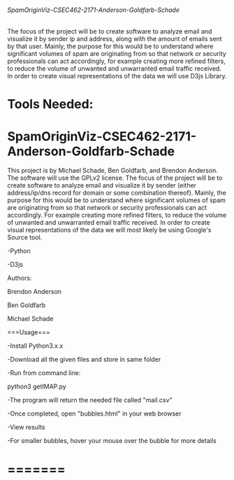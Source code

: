 
###### SpamOriginViz-CSEC462-2171-Anderson-Goldfarb-Schade ######
The focus of the project will be to create software to analyze email and visualize it by sender ip and address, along with the amount of emails sent by that user. Mainly, the purpose for this would be to understand where significant volumes of spam are originating from so that network or security professionals can act accordingly, for example creating more refined filters, to reduce the volume of unwanted and unwarranted email traffic received. In order to create visual representations of the data we will use D3js Library.


Tools Needed:
=======
# SpamOriginViz-CSEC462-2171-Anderson-Goldfarb-Schade
This project is by Michael Schade, Ben Goldfarb, and Brendon Anderson. The software will use the GPLv2 license. 
The focus of the project will be to create software to analyze email and visualize it by sender (either address/ip/dns record for domain or some combination thereof). 
Mainly, the purpose for this would be to understand where significant volumes of spam are originating from so that network or security professionals can act accordingly.
For example creating more refined filters, to reduce the volume of unwanted and unwarranted email traffic received. In order to create visual representations of the data 
we will most likely be using Google's Source tool.


  -Python

  -D3js


  Authors:

  Brendon Anderson

  Ben Goldfarb

  Michael Schade


===Usage===

-Install Python3.x.x

-Download all the given files and store in same folder

-Run from command line:

  python3 getIMAP.py

-The program will return the needed file called "mail.csv"

-Once completed, open "bubbles.html" in your web browser

-View results

  -For smaller bubbles, hover your mouse over the bubble for more details

=======
=======

